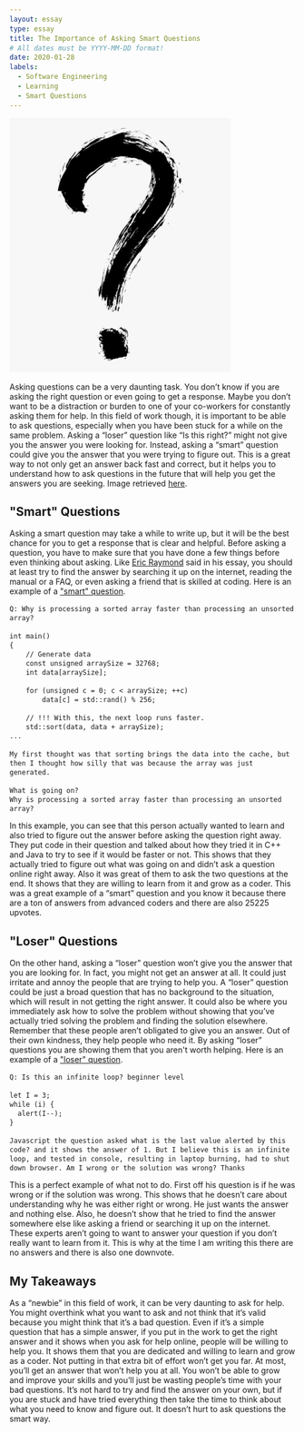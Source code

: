 ```yaml
---
layout: essay
type: essay
title: The Importance of Asking Smart Questions
# All dates must be YYYY-MM-DD format!
date: 2020-01-28
labels:
  - Software Engineering 
  - Learning
  - Smart Questions
---
```


<img class="ui medium right floated rounded image" src="../images/huh.png">

Asking questions can be a very daunting task. You don’t know if you are asking the right question or even going to get a response. Maybe you don’t want to be a distraction or burden to one of your co-workers for constantly asking them for help. In this field of work though, it is important to be able to ask questions, especially when you have been stuck for a while on the same problem. Asking a “loser” question like “Is this right?” might not give you the answer you were looking for. Instead, asking a “smart” question could give you the answer that you were trying to figure out. This is a great way to not only get an answer back fast and correct, but it helps you to understand how to ask questions in the future that will help you get the answers you are seeking. Image retrieved [here](https://www.kindpng.com/imgv/hxhJxhm_ink-question-mark-zen-ish-calligraphy-hd-png/).

## "Smart" Questions
Asking a smart question may take a while to write up, but it will be the best chance for you to get a response that is clear and helpful. Before asking a question, you have to make sure that you have done a few things before even thinking about asking. Like [Eric Raymond](http://www.catb.org/esr/faqs/smart-questions.html) said in his essay, you should at least try to find the answer by searching it up on the internet, reading the manual or a FAQ, or even asking a friend that is skilled at coding. Here is an example of a ["smart" question](https://stackoverflow.com/questions/11227809/why-is-processing-a-sorted-array-faster-than-processing-an-unsorted-array).

```
Q: Why is processing a sorted array faster than processing an unsorted array?

int main()
{
    // Generate data
    const unsigned arraySize = 32768;
    int data[arraySize];

    for (unsigned c = 0; c < arraySize; ++c)
        data[c] = std::rand() % 256;

    // !!! With this, the next loop runs faster.
    std::sort(data, data + arraySize);
...
    
My first thought was that sorting brings the data into the cache, but then I thought how silly that was because the array was just generated.

What is going on?
Why is processing a sorted array faster than processing an unsorted array?

```
In this example, you can see that this person actually wanted to learn and also tried to figure out the answer before asking the question right away. They put code in their question and talked about how they tried it in C++ and Java to try to see if it would be faster or not. This shows that they actually tried to figure out what was going on and didn’t ask a question online right away. Also it was great of them to ask the two questions at the end. It shows that they are willing to learn from it and grow as a coder. This was a great example of a “smart” question and you know it because there are a ton of answers from advanced coders and there are also 25225 upvotes.

## "Loser" Questions
On the other hand, asking a “loser” question won’t give you the answer that you are looking for. In fact, you might not get an answer at all. It could just irritate and annoy the people that are trying to help you. A “loser” question could be just a broad question that has no background to the situation, which will result in not getting the right answer. It could also be where you immediately ask how to solve the problem without showing that you’ve actually tried solving the problem and finding the solution elsewhere. Remember that these people aren’t obligated to give you an answer. Out of their own kindness, they help people who need it. By asking “loser” questions you are showing them that you aren't worth helping. Here is an example of a ["loser" question](https://stackoverflow.com/questions/65948921/is-this-an-infinite-loop-beginner-level).

```
Q: Is this an infinite loop? beginner level

let I = 3;
while (i) {
  alert(I--);
}

Javascript the question asked what is the last value alerted by this code? and it shows the answer of 1. But I believe this is an infinite loop, and tested in console, resulting in laptop burning, had to shut down browser. Am I wrong or the solution was wrong? Thanks
```
This is a perfect example of what not to do. First off his question is if he was wrong or if the solution was wrong. This shows that he doesn’t care about understanding why he was either right or wrong. He just wants the answer and nothing else. Also, he doesn’t show that he tried to find the answer somewhere else like asking a friend or searching it up on the internet. These experts aren’t going to want to answer your question if you don’t really want to learn from it. This is why at the time I am writing this there are no answers and there is also one downvote. 

## My Takeaways 
As a “newbie” in this field of work, it can be very daunting to ask for help. You might overthink what you want to ask and not think that it’s valid because you might think that it’s a bad question. Even if it’s a simple question that has a simple answer, if you put in the work to get the right answer and it shows when you ask for help online, people will be willing to help you. It shows them that you are dedicated and willing to learn and grow as a coder. Not putting in that extra bit of effort won’t get you far. At most, you’ll get an answer that won’t help you at all. You won’t be able to grow and improve your skills and you’ll just be wasting people’s time with your bad questions. It’s not hard to try and find the answer on your own, but if you are stuck and have tried everything then take the time to think about what you need to know and figure out. It doesn’t hurt to ask questions the smart way.


